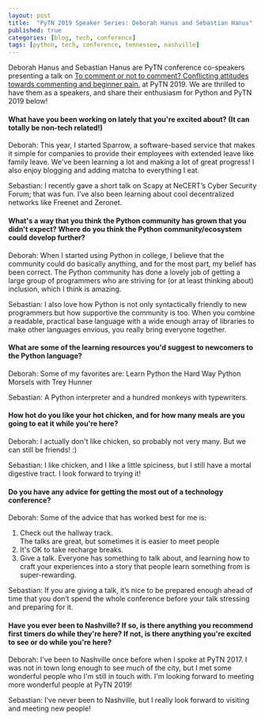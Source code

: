 ```yaml
---
layout: post
title:  "PyTN 2019 Speaker Series: Deborah Hanus and Sebastian Hanus"
published: true
categories: [blog, tech, conference]
tags: [python, tech, conference, tennessee, nashville]
---
```

Deborah Hanus and Sebastian Hanus are PyTN conference co-speakers presenting a talk on [To comment or not to comment? Conflicting attitudes towards commenting and beginner pain.](https://www.pytennessee.org/talks/to-comment-or-not-to-comment "To comment or not to comment? Conflicting attitudes towards commenting and beginner pain.") at PyTN 2019. We are thrilled to have them as a speakers, and share their enthusiasm for Python and PyTN 2019 below!

#### What have you been working on lately that you're excited about? (It can totally be non-tech related!)

Deborah: This year, I started Sparrow, a software-based service that makes it simple for companies to provide their employees with extended leave like family leave. We've been learning a lot and making a lot of great progress! I also enjoy blogging and adding matcha to everything I eat.

Sebastian: I recently gave a short talk on Scapy at NeCERT’s Cyber Security Forum; that was fun. I’ve also been learning about cool decentralized networks like Freenet and Zeronet.


#### What's a way that you think the Python community has grown that you didn't expect? Where do you think the Python community/ecosystem could develop further?

Deborah: When I started using Python in college, I believe that the community could do basically anything, and for the most part, my belief has been correct. The Python community has done a lovely job of getting a large group of programmers who are striving for (or at least thinking about) inclusion, which I think is amazing. 

Sebastian: I also love how Python is not only syntactically friendly to new programmers but how supportive the community is too. When you combine a readable, practical base language with a wide enough array of libraries to make other languages envious, you really bring everyone together.


#### What are some of the learning resources you'd suggest to newcomers to the Python language?

Deborah: Some of my favorites are: 
Learn Python the Hard Way 
Python Morsels with Trey Hunner 

Sebastian: A Python interpreter and a hundred monkeys with typewriters.


#### How hot do you like your hot chicken, and for how many meals are you going to eat it while you're here?

Deborah: I actually don't like chicken, so probably not very many. But we can still be friends! :)

Sebastian: I like chicken, and I like a little spiciness, but I still have a mortal digestive tract. I look forward to trying it!


#### Do you have any advice for getting the most out of a technology conference?

Deborah: Some of the advice that has worked best for me is: 
1. Check out the hallway track.  
The talks are great, but sometimes it is easier to meet people 
2. It's OK to take recharge breaks. 
3. Give a talk. 
Everyone has something to talk about, and learning how to craft your experiences into a story that people learn something from is super-rewarding. 

Sebastian: If you are giving a talk, it’s nice to be prepared enough ahead of time that you don’t spend the whole conference before your talk stressing and preparing for it.


#### Have you ever been to Nashville? If so, is there anything you recommend first timers do while they're here? If not, is there anything you're excited to see or do while you're here?

Deborah: I've been to Nashville once before when I spoke at PyTN 2017. I was not in town long enough to see much of the city, but I met some wonderful people who I'm still in touch with. I'm looking forward to meeting more wonderful people at PyTN 2019!

Sebastian: I’ve never been to Nashville, but I really look forward to visiting and meeting new people! 

